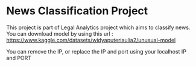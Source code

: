 # News Classification Project
This project is part of Legal Analytics project which aims to classify news. You can download model by using this url :
https://www.kaggle.com/datasets/widyaputeriaulia2/unusual-model

You can remove the IP, or replace the IP and port using your localhost IP and PORT 
